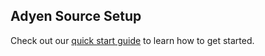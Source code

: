 ## Adyen Source Setup

Check out our [quick start guide](https://docs.event.dev/) to learn how to get started.